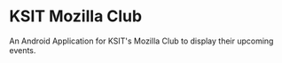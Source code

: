 # KSIT Mozilla Club
An Android Application for KSIT's Mozilla Club to display their upcoming events.
